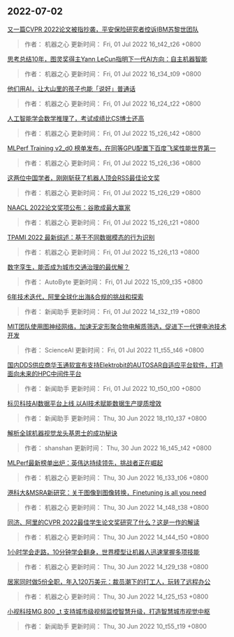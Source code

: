 
## 2022-07-02

 [又一篇CVPR 2022论文被指抄袭，平安保险研究者控诉IBM苏黎世团队](https://www.jiqizhixin.com/articles/2022-07-01-13)

> 作者： 机器之心  更新时间： Fri, 01 Jul 2022 16_t42_t26 +0800

 [思考总结10年，图灵奖得主Yann LeCun指明下一代AI方向：自主机器智能](https://www.jiqizhixin.com/articles/2022-07-01-12)

> 作者： 机器之心  更新时间： Fri, 01 Jul 2022 16_t34_t09 +0800

 [他们用AI，让大山里的孩子也能「说好」普通话](https://www.jiqizhixin.com/articles/2022-07-01-11)

> 作者： 机器之心  更新时间： Fri, 01 Jul 2022 16_t24_t22 +0800

 [人工智能学会数学推理了，考试成绩比CS博士还高](https://www.jiqizhixin.com/articles/2022-07-01-8)

> 作者： 机器之心  更新时间： Fri, 01 Jul 2022 15_t26_t42 +0800

 [MLPerf Training v2_d0 榜单发布，在同等GPU配置下百度飞桨性能世界第一](https://www.jiqizhixin.com/articles/2022-07-01-10)

> 作者： 机器之心  更新时间： Fri, 01 Jul 2022 15_t26_t36 +0800

 [这两位中国学者，刚刚斩获了机器人顶会RSS最佳论文奖](https://www.jiqizhixin.com/articles/2022-07-01-4)

> 作者： 机器之心  更新时间： Fri, 01 Jul 2022 15_t26_t29 +0800

 [NAACL 2022论文奖项公布：谷歌成最大赢家](https://www.jiqizhixin.com/articles/2022-07-01-3)

> 作者： 机器之心  更新时间： Fri, 01 Jul 2022 15_t26_t21 +0800

 [TPAMI 2022   最新综述：基于不同数据模态的行为识别](https://www.jiqizhixin.com/articles/2022-07-01-7)

> 作者： 机器之心  更新时间： Fri, 01 Jul 2022 15_t26_t13 +0800

 [数字孪生，能否成为城市交通治理的最优解？](https://www.jiqizhixin.com/articles/2022-07-01-9)

> 作者： AutoByte  更新时间： Fri, 01 Jul 2022 15_t09_t35 +0800

 [6年技术迭代，阿里全球化出海&合规的挑战和探索](https://www.jiqizhixin.com/articles/2022-07-01-6)

> 作者： 新闻助手  更新时间： Fri, 01 Jul 2022 14_t32_t19 +0800

 [MIT团队使用图神经网络，加速无定形聚合物电解质筛选，促进下一代锂电池技术开发](https://www.jiqizhixin.com/articles/2022-07-01-5)

> 作者： ScienceAI  更新时间： Fri, 01 Jul 2022 11_t55_t46 +0800

 [国内DDS供应商华玉通软宣布支持Elektrobit的AUTOSAR自适应平台软件，打造面向未来的HPC中间件平台](https://www.jiqizhixin.com/articles/2022-07-01-2)

> 作者： 新闻助手  更新时间： Fri, 01 Jul 2022 10_t50_t00 +0800

 [标贝科技AI数据平台上线 以AI技术赋能数据生产提质增效](https://www.jiqizhixin.com/articles/2022-06-30-17)

> 作者： 新闻助手  更新时间： Thu, 30 Jun 2022 18_t10_t37 +0800

 [解析全球机器视觉龙头基恩士的成功秘诀](https://www.jiqizhixin.com/articles/2022-06-30-16)

> 作者： shanshan  更新时间： Thu, 30 Jun 2022 16_t45_t42 +0800

 [MLPerf最新榜单出炉：英伟达持续领先，挑战者正在崛起](https://www.jiqizhixin.com/articles/2022-06-30-15)

> 作者： 机器之心  更新时间： Thu, 30 Jun 2022 16_t33_t06 +0800

 [港科大&MSRA新研究：关于图像到图像转换，Finetuning is all you need](https://www.jiqizhixin.com/articles/2022-06-30-14)

> 作者： 机器之心  更新时间： Thu, 30 Jun 2022 14_t48_t38 +0800

 [同济、阿里的CVPR 2022最佳学生论文奖研究了什么？这是一作的解读](https://www.jiqizhixin.com/articles/2022-06-30-13)

> 作者： 机器之心  更新时间： Thu, 30 Jun 2022 14_t44_t50 +0800

 [1小时学会走路，10分钟学会翻身，世界模型让机器人迅速掌握多项技能](https://www.jiqizhixin.com/articles/2022-06-30-12)

> 作者： 机器之心  更新时间： Thu, 30 Jun 2022 14_t29_t38 +0800

 [居家同时做5份全职，年入120万美元：裁员潮下的打工人，玩转了远程办公](https://www.jiqizhixin.com/articles/2022-06-30-11)

> 作者： 机器之心  更新时间： Thu, 30 Jun 2022 14_t25_t53 +0800

 [小视科技MG 800 _t 支持城市级视频监控智慧升级，打造智慧城市视觉中枢](https://www.jiqizhixin.com/articles/2022-06-30-10)

> 作者： 新闻助手  更新时间： Thu, 30 Jun 2022 10_t55_t19 +0800
